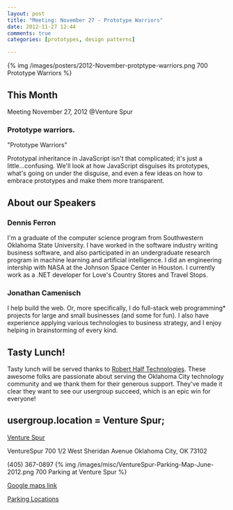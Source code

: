 ```yaml
---
layout: post
title: "Meeting: November 27 - Prototype Warriors"
date: 2012-11-27 12:44
comments: true
categories: [prototypes, design patterns]

---
```

{% img /images/posters/2012-November-protptype-warriors.png 700 Prototype Warriors %}

## This Month

Meeting November 27, 2012 @Venture Spur

### Prototype warriors.


"Prototype Warriors" 

Prototypal inheritance in JavaScript isn't that complicated; it's just a little...confusing. We'll look at how JavaScript disguises its prototypes, what's going on under the disguise, and even a few ideas on how to embrace prototypes and make them more transparent.

<!-- more -->

## About our Speakers

### Dennis Ferron

I'm a graduate of the computer science program from Southwestern Oklahoma State University. I have worked in the software industry writing business software, and also participated in an undergraduate research program in machine learning and artificial intelligence. I did an engineering intership with NASA at the Johnson Space Center in Houston.  I currently work as a .NET developer for Love's Country Stores and Travel Stops.

### Jonathan Camenisch

I help build the web. Or, more specifically, I do full-stack web programming* projects for large and small businesses (and some for fun). I also have experience applying various technologies to business strategy, and I enjoy helping in brainstorming of every kind.
## Tasty Lunch!

Tasty lunch will be served thanks to [Robert Half Technologies](http://www.roberthalftechnology.com/). These awesome folks are passionate about serving the Oklahoma City technology community and we thank them for their generous support. They've made it clear they want to see our usergroup succeed, which is an epic win for everyone!

## usergroup.location = Venture Spur;


[Venture Spur](http://www.http://venturespur.com//) 

VentureSpur
700 1/2 West Sheridan Avenue
Oklahoma City, OK 73102

(405) 367-0897
{% img /images/misc/VentureSpur-Parking-Map-June-2012.png 700 Parking at Venture Spur %}

[Google maps link](https://maps.google.com/maps?q=+700+West+Sheridan+Avenue+Oklahoma+City,+OK+73102&hl=en&sll=37.0625,-95.677068&sspn=83.75977,57.919922&hnear=700+W+Sheridan+Ave,+Oklahoma+City,+Oklahoma+73102&t=m&z=17)

[Parking Locations](http://venturespur.com/wp-content/uploads/2012/03/VentureSpur-How-To-Find-Us.pdf)
